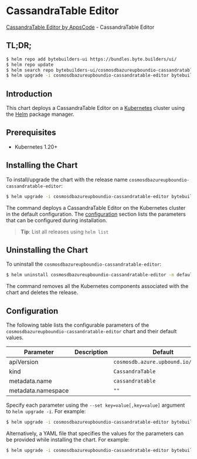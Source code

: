 # CassandraTable Editor

[CassandraTable Editor by AppsCode](https://byte.builders) - CassandraTable Editor

## TL;DR;

```bash
$ helm repo add bytebuilders-ui https://bundles.byte.builders/ui/
$ helm repo update
$ helm search repo bytebuilders-ui/cosmosdbazureupboundio-cassandratable-editor --version=v0.4.18
$ helm upgrade -i cosmosdbazureupboundio-cassandratable-editor bytebuilders-ui/cosmosdbazureupboundio-cassandratable-editor -n default --create-namespace --version=v0.4.18
```

## Introduction

This chart deploys a CassandraTable Editor on a [Kubernetes](http://kubernetes.io) cluster using the [Helm](https://helm.sh) package manager.

## Prerequisites

- Kubernetes 1.20+

## Installing the Chart

To install/upgrade the chart with the release name `cosmosdbazureupboundio-cassandratable-editor`:

```bash
$ helm upgrade -i cosmosdbazureupboundio-cassandratable-editor bytebuilders-ui/cosmosdbazureupboundio-cassandratable-editor -n default --create-namespace --version=v0.4.18
```

The command deploys a CassandraTable Editor on the Kubernetes cluster in the default configuration. The [configuration](#configuration) section lists the parameters that can be configured during installation.

> **Tip**: List all releases using `helm list`

## Uninstalling the Chart

To uninstall the `cosmosdbazureupboundio-cassandratable-editor`:

```bash
$ helm uninstall cosmosdbazureupboundio-cassandratable-editor -n default
```

The command removes all the Kubernetes components associated with the chart and deletes the release.

## Configuration

The following table lists the configurable parameters of the `cosmosdbazureupboundio-cassandratable-editor` chart and their default values.

|     Parameter      | Description |                    Default                     |
|--------------------|-------------|------------------------------------------------|
| apiVersion         |             | <code>cosmosdb.azure.upbound.io/v1beta1</code> |
| kind               |             | <code>CassandraTable</code>                    |
| metadata.name      |             | <code>cassandratable</code>                    |
| metadata.namespace |             | <code>""</code>                                |


Specify each parameter using the `--set key=value[,key=value]` argument to `helm upgrade -i`. For example:

```bash
$ helm upgrade -i cosmosdbazureupboundio-cassandratable-editor bytebuilders-ui/cosmosdbazureupboundio-cassandratable-editor -n default --create-namespace --version=v0.4.18 --set apiVersion=cosmosdb.azure.upbound.io/v1beta1
```

Alternatively, a YAML file that specifies the values for the parameters can be provided while
installing the chart. For example:

```bash
$ helm upgrade -i cosmosdbazureupboundio-cassandratable-editor bytebuilders-ui/cosmosdbazureupboundio-cassandratable-editor -n default --create-namespace --version=v0.4.18 --values values.yaml
```
